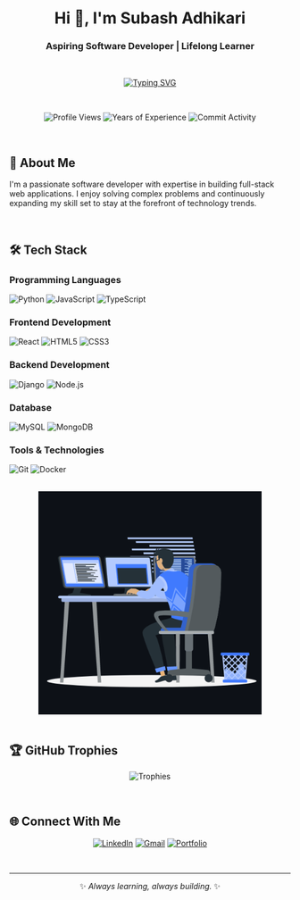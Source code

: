 <h1 align="center">Hi 👋, I'm Subash Adhikari</h1>
<h3 align="center">Aspiring Software Developer | Lifelong Learner</h3>

<br>

<p align="center">
  <a href="https://git.io/typing-svg"><img src="https://readme-typing-svg.demolab.com?font=Fira+Code&weight=500&size=22&duration=4000&pause=1000&color=38BCF7&center=true&vCenter=true&width=500&lines=Passionate+about+impactful+solutions;Web+Development+Enthusiast;Exploring+emerging+technologies" alt="Typing SVG" /></a>
</p>

<br>

<div align="center">
  
  ![Profile Views](https://komarev.com/ghpvc/?username=asubash017&label=Profile%20views&color=0e75b6&style=flat)
  ![Years of Experience](https://img.shields.io/badge/Years%20of%20Coding-2+-brightgreen)
  ![Commit Activity](https://img.shields.io/badge/Commit%20Activity-High-blue)

</div>

<br>

## 🚀 About Me

I'm a passionate software developer with expertise in building full-stack web applications. I enjoy solving complex problems and continuously expanding my skill set to stay at the forefront of technology trends.

<br>

## 🛠️ Tech Stack

### Programming Languages
![Python](https://img.shields.io/badge/Python-3776AB?style=for-the-badge&logo=python&logoColor=white)
![JavaScript](https://img.shields.io/badge/JavaScript-F7DF1E?style=for-the-badge&logo=javascript&logoColor=black)
![TypeScript](https://img.shields.io/badge/TypeScript-007ACC?style=for-the-badge&logo=typescript&logoColor=white)

### Frontend Development
![React](https://img.shields.io/badge/React-20232A?style=for-the-badge&logo=react&logoColor=61DAFB)
![HTML5](https://img.shields.io/badge/HTML5-E34F26?style=for-the-badge&logo=html5&logoColor=white)
![CSS3](https://img.shields.io/badge/CSS3-1572B6?style=for-the-badge&logo=css3&logoColor=white)

### Backend Development
![Django](https://img.shields.io/badge/Django-092E20?style=for-the-badge&logo=django&logoColor=white)
![Node.js](https://img.shields.io/badge/Node.js-339933?style=for-the-badge&logo=nodedotjs&logoColor=white)

### Database
![MySQL](https://img.shields.io/badge/MySQL-4479A1?style=for-the-badge&logo=mysql&logoColor=white)
![MongoDB](https://img.shields.io/badge/MongoDB-47A248?style=for-the-badge&logo=mongodb&logoColor=white)

### Tools & Technologies
![Git](https://img.shields.io/badge/Git-F05032?style=for-the-badge&logo=git&logoColor=white)
![Docker](https://img.shields.io/badge/Docker-2496ED?style=for-the-badge&logo=docker&logoColor=white)

<br>

<div align="center">
  <img src="https://raw.githubusercontent.com/asubash017/asubash017/main/assets/animation.gif" width="400" alt="Coding Animation"/>
</div>

<br>

<!-- ## 📈 GitHub Stats

<div align="center">
  
  <img src="https://github-readme-stats.vercel.app/api?username=asubash017&show_icons=true&theme=radical&hide_border=false&include_all_commits=true&count_private=true" alt="GitHub Stats" height="180" />
  <img src="https://github-readme-stats.vercel.app/api/top-langs/?username=asubash017&theme=radical&hide_border=false&layout=compact" alt="Top Languages" height="180" />
  
  <br><br>
  
  <img src="https://github-readme-streak-stats.herokuapp.com/?user=asubash017&theme=radical&hide_border=false" alt="GitHub Streak" />
  
</div>

<br> -->

## 🏆 GitHub Trophies

<div align="center">
  
  ![Trophies](https://github-profile-trophy.vercel.app/?username=asubash017&theme=onedark&no-frame=true&row=2&column=8)
  
</div>

<br>

<!--## ✨ Contribution Graph

<div align="center">
  
  <img src="https://github-readme-activity-graph.vercel.app/graph?username=asubash017&theme=react-dark&bg_color=20232a&hide_border=true" width="100%">
  
</div>

<br>-->

## 🌐 Connect With Me

<div align="center">
  
  [![LinkedIn](https://img.shields.io/badge/LinkedIn-0A66C2?style=for-the-badge&logo=linkedin&logoColor=white)](https://linkedin.com/in/asubash017)
  [![Gmail](https://img.shields.io/badge/Gmail-EA4335?style=for-the-badge&logo=gmail&logoColor=white)](mailto:asubash017@gmail.com)
  [![Portfolio](https://img.shields.io/badge/Portfolio-4285F4?style=for-the-badge&logo=google-chrome&logoColor=white)](https://yourportfolio.com)
  
</div>

<br>

---

<div align="center">
  
  <p>✨ <i>Always learning, always building.</i> ✨</p>
  
</div>

